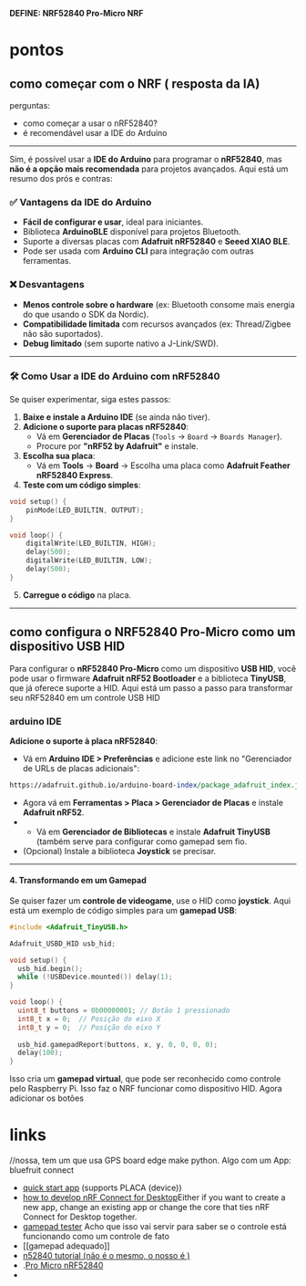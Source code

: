 
**DEFINE: NRF52840 Pro-Micro NRF**
# pontos


## como começar com o NRF ( resposta da IA)

perguntas: 
- como começar a usar o nRF52840?
- é recomendável usar a IDE do Arduino

--- 
Sim, é possível usar a **IDE do Arduino** para programar o **nRF52840**, mas **não é a opção mais recomendada** para projetos avançados. Aqui está um resumo dos prós e contras:
### ✅ **Vantagens da IDE do Arduino**
- **Fácil de configurar e usar**, ideal para iniciantes.
- Biblioteca **ArduinoBLE** disponível para projetos Bluetooth.
- Suporte a diversas placas com **Adafruit nRF52840** e **Seeed XIAO BLE**.
- Pode ser usada com **Arduino CLI** para integração com outras ferramentas.
### ❌ **Desvantagens**
- **Menos controle sobre o hardware** (ex: Bluetooth consome mais energia do que usando o SDK da Nordic).
- **Compatibilidade limitada** com recursos avançados (ex: Thread/Zigbee não são suportados).
- **Debug limitado** (sem suporte nativo a J-Link/SWD).
---
### 🛠 **Como Usar a IDE do Arduino com nRF52840**
Se quiser experimentar, siga estes passos:
1. **Baixe e instale a Arduino IDE** (se ainda não tiver).
2. **Adicione o suporte para placas nRF52840**:
    - Vá em **Gerenciador de Placas** (`Tools` → `Board` → `Boards Manager`).
    - Procure por **"nRF52 by Adafruit"** e instale.
3. **Escolha sua placa**:
    - Vá em **Tools** → **Board** → Escolha uma placa como **Adafruit Feather nRF52840 Express**.
4. **Teste com um código simples**:
```cpp
void setup() {
    pinMode(LED_BUILTIN, OUTPUT);
}

void loop() {
    digitalWrite(LED_BUILTIN, HIGH);
    delay(500);
    digitalWrite(LED_BUILTIN, LOW);
    delay(500);
}
```
5. **Carregue o código** na placa.
---
## como configura o NRF52840 Pro-Micro como um dispositivo USB HID

Para configurar o **nRF52840 Pro-Micro** como um dispositivo **USB HID**, você pode usar o firmware **Adafruit nRF52 Bootloader** e a biblioteca **TinyUSB**, que já oferece suporte a HID. Aqui está um passo a passo para transformar seu nRF52840 em um controle USB HID

### arduino IDE
**Adicione o suporte à placa nRF52840**:

- Vá em **Arduino IDE > Preferências** e adicione este link no "Gerenciador de URLs de placas adicionais":
```perl
https://adafruit.github.io/arduino-board-index/package_adafruit_index.json

```

- Agora vá em **Ferramentas > Placa > Gerenciador de Placas** e instale **Adafruit nRF52**.
- - Vá em **Gerenciador de Bibliotecas** e instale **Adafruit TinyUSB** (também serve para configurar como gamepad sem fio.
- (Opcional) Instale a biblioteca **Joystick** se precisar.
---
#### 4. Transformando em um Gamepad

Se quiser fazer um **controle de videogame**, use o HID como **joystick**. Aqui está um exemplo de código simples para um **gamepad USB**:
```cpp
#include <Adafruit_TinyUSB.h>

Adafruit_USBD_HID usb_hid;

void setup() {
  usb_hid.begin();
  while (!USBDevice.mounted()) delay(1);
}

void loop() {
  uint8_t buttons = 0b00000001; // Botão 1 pressionado
  int8_t x = 0;  // Posição do eixo X
  int8_t y = 0;  // Posição do eixo Y
  
  usb_hid.gamepadReport(buttons, x, y, 0, 0, 0, 0);
  delay(100);
}
```
Isso cria um **gamepad virtual**, que pode ser reconhecido como controle pelo Raspberry Pi.
Isso faz o NRF funcionar como dispositivo HID. Agora adicionar os botôes
##
# links
//nossa, tem um que usa GPS board edge  make python. Algo com um App: bluefruit connect
- [quick start app](https://docs.nordicsemi.com/bundle/nrf-connect-quickstart/page/index.html) (supports PLACA (device))
- [how to develop nRF Connect for Desktop](https://nordicsemiconductor.github.io/pc-nrfconnect-docs/)Either if you want to create a new app, change an existing app or change the core that ties nRF Connect for Desktop together.
- [gamepad tester](https://hardwaretester.com/gamepad) Acho que isso vai servir para saber se o controle está funcionando como um controle de fato
- [[gamepad adequado]]
- [n52840 tutorial (não é o mesmo, o nosso é )](https://youtu.be/4X12KaBd36A?si=xzTAPHUqWFAmXR72)
-  .[Pro Micro nRF52840](https://docs.zephyrproject.org/latest/boards/others/promicro_nrf52840/doc/index.html)
- 